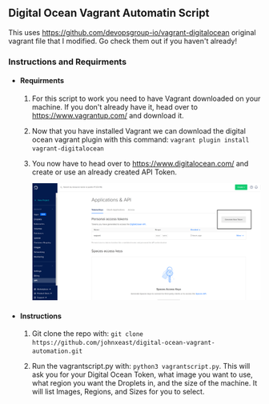 ## Digital Ocean Vagrant Automatin Script

This uses https://github.com/devopsgroup-io/vagrant-digitalocean original vagrant file that I modified. Go check them out if you haven't already!

### Instructions and Requirments
- #### Requirments

  1. For this script to work you need to have Vagrant downloaded on your machine. If you don't already have it, head over to https://www.vagrantup.com/ and download it.

  2. Now that you have installed Vagrant we can download the digital ocean vagrant plugin with this command: `vagrant plugin install vagrant-digitalocean`

  3. You now have to head over to https://www.digitalocean.com/ and create or use an already created API Token.

     ![images](images/digitaloceanapitoken.png)

- #### Instructions
  1. Git clone the repo with: `git clone https://github.com/johnxeast/digital-ocean-vagrant-automation.git`

  2. Run the vagrantscript.py with: `python3 vagrantscript.py`. This will ask you for your Digital Ocean Token, what image you want to use, what region you want the Droplets in, and the size of the machine. It will list Images, Regions, and Sizes for you to select.


